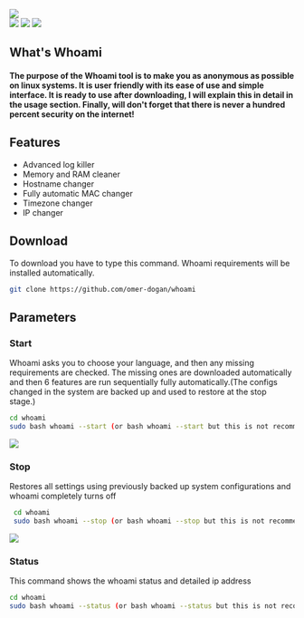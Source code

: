 ![](logo.png) </br>
![](https://img.shields.io/github/v/release/omer-dogan/whoami?color=black&style=flat-square) ![](https://img.shields.io/github/last-commit/omer-dogan/whoami?color=black)  ![](https://img.shields.io/github/languages/code-size/omer-dogan/whoami?color=black&style=flat-square)
## What's Whoami
#### The purpose of the Whoami tool is to make you as anonymous as possible on linux systems. It is user friendly with its ease of use and simple interface. It is ready to use after downloading, I will explain this in detail in the usage section. Finally, will don't forget that there is never a hundred percent security on the internet!
  ## Features
 * Advanced log killer
 * Memory and RAM cleaner
 * Hostname changer
 * Fully automatic MAC changer
 * Timezone changer
 * IP changer
 
 ## Download
 To download you have to type this command. Whoami requirements will be installed automatically.
 ```bash
 git clone https://github.com/omer-dogan/whoami
 ```
 ## Parameters
 ### Start
 Whoami asks you to choose your language, and then any missing requirements are checked. The missing ones are downloaded automatically and then 6 features are run sequentially fully automatically.(The configs changed in the system are backed up and used to restore at the stop stage.)
 ```bash
 cd whoami
 sudo bash whoami --start (or bash whoami --start but this is not recommended)
 ```
 ![](https://media0.giphy.com/media/mhQQACxMYKBKovBgAG/giphy.gif)
 ### Stop
 Restores all settings using previously backed up system configurations and whoami completely turns off
```bash
 cd whoami
 sudo bash whoami --stop (or bash whoami --stop but this is not recommended)
 ```
 ![](https://media.giphy.com/media/g4lDXt6FyAGQKqreY8/giphy.gif)
  ### Status
 This command shows the whoami status and detailed ip address
 ```bash
 cd whoami
 sudo bash whoami --status (or bash whoami --status but this is not recommended)
 ```
